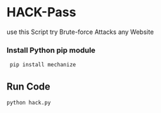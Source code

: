  # HACK-Pass
use this Script try Brute-force Attacks  any Website

 ### Install Python pip module

 ```
  pip install mechanize
 ``` 
 
 ## Run Code
 
```
python hack.py
```
